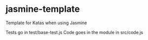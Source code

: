 # jasmine-template
Template for Katas when using Jasmine


Tests go in test/base-test.js
Code goes in the module in src/code.js
